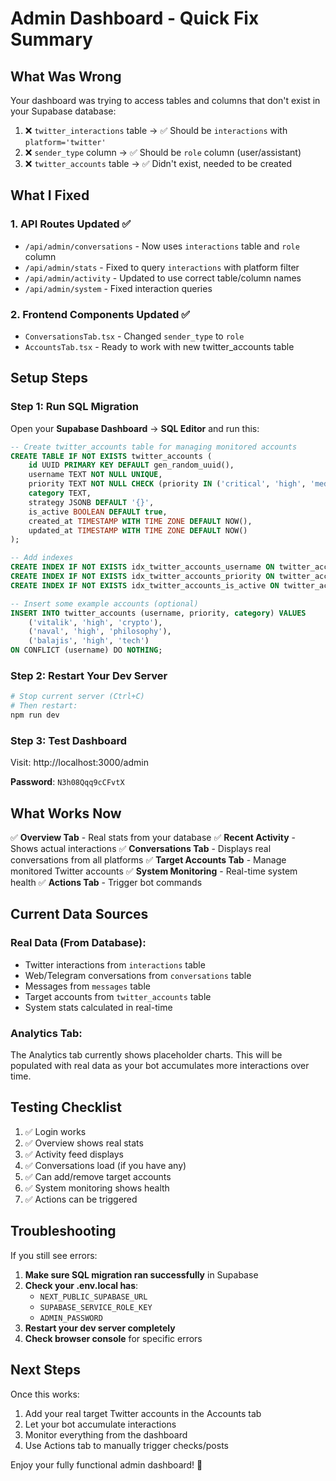 # Admin Dashboard - Quick Fix Summary

## What Was Wrong

Your dashboard was trying to access tables and columns that don't exist in your Supabase database:

1. ❌ `twitter_interactions` table → ✅ Should be `interactions` with `platform='twitter'`
2. ❌ `sender_type` column → ✅ Should be `role` column (user/assistant)
3. ❌ `twitter_accounts` table → ✅ Didn't exist, needed to be created

## What I Fixed

### 1. API Routes Updated ✅
- `/api/admin/conversations` - Now uses `interactions` table and `role` column
- `/api/admin/stats` - Fixed to query `interactions` with platform filter
- `/api/admin/activity` - Updated to use correct table/column names
- `/api/admin/system` - Fixed interaction queries

### 2. Frontend Components Updated ✅
- `ConversationsTab.tsx` - Changed `sender_type` to `role`
- `AccountsTab.tsx` - Ready to work with new twitter_accounts table

## Setup Steps

### Step 1: Run SQL Migration

Open your **Supabase Dashboard** → **SQL Editor** and run this:

```sql
-- Create twitter_accounts table for managing monitored accounts
CREATE TABLE IF NOT EXISTS twitter_accounts (
    id UUID PRIMARY KEY DEFAULT gen_random_uuid(),
    username TEXT NOT NULL UNIQUE,
    priority TEXT NOT NULL CHECK (priority IN ('critical', 'high', 'medium', 'low')),
    category TEXT,
    strategy JSONB DEFAULT '{}',
    is_active BOOLEAN DEFAULT true,
    created_at TIMESTAMP WITH TIME ZONE DEFAULT NOW(),
    updated_at TIMESTAMP WITH TIME ZONE DEFAULT NOW()
);

-- Add indexes
CREATE INDEX IF NOT EXISTS idx_twitter_accounts_username ON twitter_accounts(username);
CREATE INDEX IF NOT EXISTS idx_twitter_accounts_priority ON twitter_accounts(priority);
CREATE INDEX IF NOT EXISTS idx_twitter_accounts_is_active ON twitter_accounts(is_active);

-- Insert some example accounts (optional)
INSERT INTO twitter_accounts (username, priority, category) VALUES
    ('vitalik', 'high', 'crypto'),
    ('naval', 'high', 'philosophy'),
    ('balajis', 'high', 'tech')
ON CONFLICT (username) DO NOTHING;
```

### Step 2: Restart Your Dev Server

```bash
# Stop current server (Ctrl+C)
# Then restart:
npm run dev
```

### Step 3: Test Dashboard

Visit: http://localhost:3000/admin

**Password**: `N3h08Qqq9cCFvtX`

## What Works Now

✅ **Overview Tab** - Real stats from your database
✅ **Recent Activity** - Shows actual interactions
✅ **Conversations Tab** - Displays real conversations from all platforms
✅ **Target Accounts Tab** - Manage monitored Twitter accounts
✅ **System Monitoring** - Real-time system health
✅ **Actions Tab** - Trigger bot commands

## Current Data Sources

### Real Data (From Database):
- Twitter interactions from `interactions` table
- Web/Telegram conversations from `conversations` table
- Messages from `messages` table
- Target accounts from `twitter_accounts` table
- System stats calculated in real-time

### Analytics Tab:
The Analytics tab currently shows placeholder charts. This will be populated with real data as your bot accumulates more interactions over time.

## Testing Checklist

1. ✅ Login works
2. ✅ Overview shows real stats
3. ✅ Activity feed displays
4. ✅ Conversations load (if you have any)
5. ✅ Can add/remove target accounts
6. ✅ System monitoring shows health
7. ✅ Actions can be triggered

## Troubleshooting

If you still see errors:

1. **Make sure SQL migration ran successfully** in Supabase
2. **Check your .env.local has**:
   - `NEXT_PUBLIC_SUPABASE_URL`
   - `SUPABASE_SERVICE_ROLE_KEY`
   - `ADMIN_PASSWORD`
3. **Restart your dev server completely**
4. **Check browser console** for specific errors

## Next Steps

Once this works:
1. Add your real target Twitter accounts in the Accounts tab
2. Let your bot accumulate interactions
3. Monitor everything from the dashboard
4. Use Actions tab to manually trigger checks/posts

Enjoy your fully functional admin dashboard! 🎉

